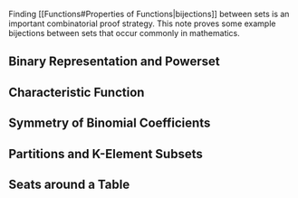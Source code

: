 Finding [[Functions#Properties of Functions|bijections]] between sets is an important combinatorial proof strategy. This note proves some example bijections between sets that occur commonly in mathematics.

## Binary Representation and Powerset

## Characteristic Function

## Symmetry of Binomial Coefficients

## Partitions and K-Element Subsets

## Seats around a Table